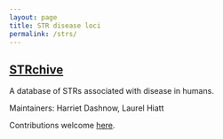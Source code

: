 ```yaml
---
layout: page
title: STR disease loci
permalink: /strs/
---
```


## [STRchive](http://strchive.org/)

A database of STRs associated with disease in humans.

Maintainers: Harriet Dashnow, Laurel Hiatt

Contributions welcome [here](https://github.com/hdashnow/STRchive).

